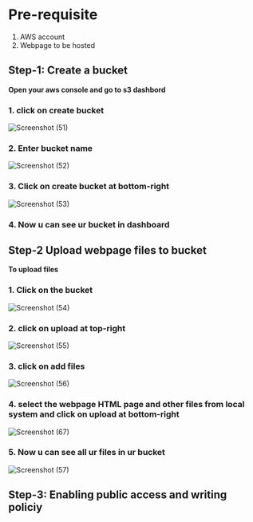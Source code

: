 # Pre-requisite

1. AWS account
2. Webpage to be hosted


## Step-1: Create a bucket

**Open your aws console and go to s3 dashbord**

### 1. click on create bucket

![Screenshot (51)](https://github.com/user-attachments/assets/5314653b-4951-4851-b585-035fb67cb486)

### 2. Enter bucket name
![Screenshot (52)](https://github.com/user-attachments/assets/081a6ed7-e5f3-4b8f-bf15-f6f7ae3b24ad)

### 3. Click on create bucket at bottom-right
![Screenshot (53)](https://github.com/user-attachments/assets/5e8b2f8b-d338-411a-a965-5f9d4c4b261d)

### 4. Now u can see ur bucket in dashboard


## Step-2 Upload webpage files to bucket

**To upload files**

### 1. Click on the bucket
![Screenshot (54)](https://github.com/user-attachments/assets/27edda90-55de-4f0d-9d5d-2b8431539225)

### 2. click on upload at top-right
![Screenshot (55)](https://github.com/user-attachments/assets/e811d3d6-26a9-4190-9edb-3ca4dbbec59a)

### 3. click on add files
![Screenshot (56)](https://github.com/user-attachments/assets/789b6508-5ff0-4111-ace3-74b9c6909a99)

### 4. select the webpage HTML page and other files from local system and click on upload at bottom-right
![Screenshot (67)](https://github.com/user-attachments/assets/3a2ebfa2-3939-4679-9576-2b356b80df2e)

### 5. Now u can see all ur files in ur bucket
![Screenshot (57)](https://github.com/user-attachments/assets/da5f6ea3-a4b2-4ff2-ad26-848c66dbb0bd)


## Step-3: Enabling public access and writing policiy




